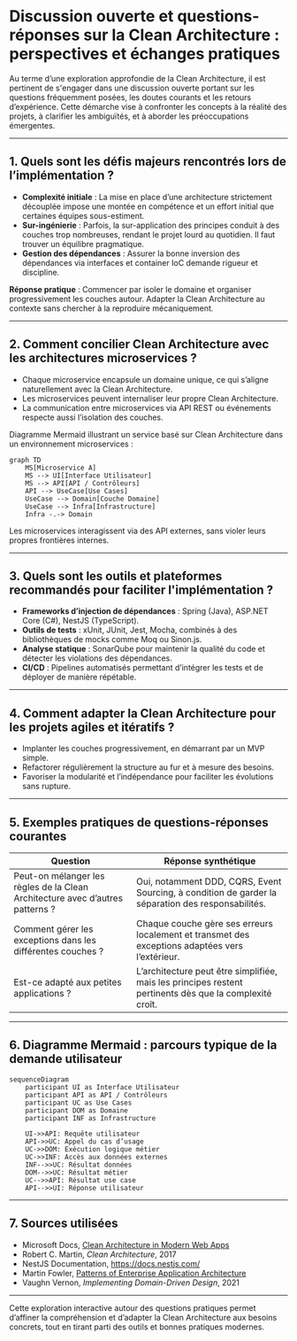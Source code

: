 # Discussion ouverte et questions-réponses sur la Clean Architecture : perspectives et échanges pratiques

Au terme d’une exploration approfondie de la Clean Architecture, il est pertinent de s'engager dans une discussion ouverte portant sur les questions fréquemment posées, les doutes courants et les retours d’expérience. Cette démarche vise à confronter les concepts à la réalité des projets, à clarifier les ambiguïtés, et à aborder les préoccupations émergentes.

---

## 1. Quels sont les défis majeurs rencontrés lors de l’implémentation ?

- **Complexité initiale** : La mise en place d’une architecture strictement découplée impose une montée en compétence et un effort initial que certaines équipes sous-estiment.  
- **Sur-ingénierie** : Parfois, la sur-application des principes conduit à des couches trop nombreuses, rendant le projet lourd au quotidien. Il faut trouver un équilibre pragmatique.  
- **Gestion des dépendances** : Assurer la bonne inversion des dépendances via interfaces et container IoC demande rigueur et discipline.

**Réponse pratique** : Commencer par isoler le domaine et organiser progressivement les couches autour. Adapter la Clean Architecture au contexte sans chercher à la reproduire mécaniquement.

---

## 2. Comment concilier Clean Architecture avec les architectures microservices ?

- Chaque microservice encapsule un domaine unique, ce qui s’aligne naturellement avec la Clean Architecture.  
- Les microservices peuvent internaliser leur propre Clean Architecture.  
- La communication entre microservices via API REST ou événements respecte aussi l’isolation des couches.

Diagramme Mermaid illustrant un service basé sur Clean Architecture dans un environnement microservices :

```mermaid
graph TD
    MS[Microservice A]
    MS --> UI[Interface Utilisateur]
    MS --> API[API / Contrôleurs]
    API --> UseCase[Use Cases]
    UseCase --> Domain[Couche Domaine]
    UseCase --> Infra[Infrastructure]
    Infra -.-> Domain
```

Les microservices interagissent via des API externes, sans violer leurs propres frontières internes.

---

## 3. Quels sont les outils et plateformes recommandés pour faciliter l'implémentation ?

- **Frameworks d’injection de dépendances** : Spring (Java), ASP.NET Core (C#), NestJS (TypeScript).  
- **Outils de tests** : xUnit, JUnit, Jest, Mocha, combinés à des bibliothèques de mocks comme Moq ou Sinon.js.  
- **Analyse statique** : SonarQube pour maintenir la qualité du code et détecter les violations des dépendances.  
- **CI/CD** : Pipelines automatisés permettant d’intégrer les tests et de déployer de manière répétable.

---

## 4. Comment adapter la Clean Architecture pour les projets agiles et itératifs ?

- Implanter les couches progressivement, en démarrant par un MVP simple.  
- Refactorer régulièrement la structure au fur et à mesure des besoins.  
- Favoriser la modularité et l’indépendance pour faciliter les évolutions sans rupture.

---

## 5. Exemples pratiques de questions-réponses courantes

| Question                                         | Réponse synthétique                                                           |
|-------------------------------------------------|------------------------------------------------------------------------------|
| Peut-on mélanger les règles de la Clean Architecture avec d’autres patterns ? | Oui, notamment DDD, CQRS, Event Sourcing, à condition de garder la séparation des responsabilités. |
| Comment gérer les exceptions dans les différentes couches ?               | Chaque couche gère ses erreurs localement et transmet des exceptions adaptées vers l’extérieur. |
| Est-ce adapté aux petites applications ?                                  | L’architecture peut être simplifiée, mais les principes restent pertinents dès que la complexité croît. |

---

## 6. Diagramme Mermaid : parcours typique de la demande utilisateur

```mermaid
sequenceDiagram
    participant UI as Interface Utilisateur
    participant API as API / Contrôleurs
    participant UC as Use Cases
    participant DOM as Domaine
    participant INF as Infrastructure

    UI->>API: Requête utilisateur
    API->>UC: Appel du cas d’usage
    UC->>DOM: Exécution logique métier
    UC->>INF: Accès aux données externes
    INF-->>UC: Résultat données
    DOM-->>UC: Résultat métier
    UC-->>API: Résultat use case
    API-->>UI: Réponse utilisateur
```

---

## 7. Sources utilisées

- Microsoft Docs, [Clean Architecture in Modern Web Apps](https://docs.microsoft.com/en-us/dotnet/architecture/modern-web-apps-azure/common-web-application-architectures#clean-architecture)  
- Robert C. Martin, *Clean Architecture*, 2017  
- NestJS Documentation, https://docs.nestjs.com/  
- Martin Fowler, [Patterns of Enterprise Application Architecture](https://martinfowler.com/eaaCatalog/)  
- Vaughn Vernon, *Implementing Domain-Driven Design*, 2021  

---

Cette exploration interactive autour des questions pratiques permet d’affiner la compréhension et d’adapter la Clean Architecture aux besoins concrets, tout en tirant parti des outils et bonnes pratiques modernes.